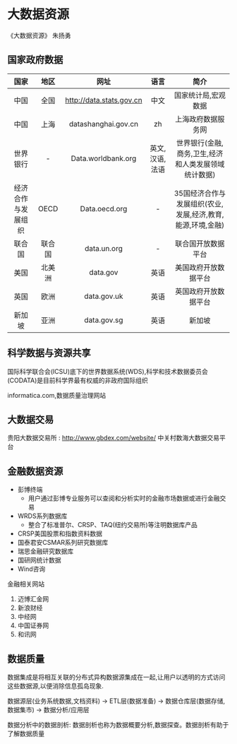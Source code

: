 # 大数据资源

《大数据资源》 朱扬勇

## 国家政府数据

国家 | 地区 | 网址 | 语言 | 简介
:--:|:--:|:--:|:--:|:--:
中国 | 全国 | http://data.stats.gov.cn | 中文 | 国家统计局,宏观数据
中国 | 上海 | datashanghai.gov.cn | zh | 上海政府数据服务网
世界银行 | - | Data.worldbank.org | 英文,汉语,法语 | 世界银行(金融,商务,卫生,经济和人类发展领域统计数据)
经济合作与发展组织 | OECD | Data.oecd.org | - | 35国经济合作与发展组织(农业,发展,经济,教育,能源,环境,金融)
联合国 | 联合国 | data.un.org | - | 联合国开放数据平台
美国 | 北美洲 | data.gov | 英语 | 美国政府开放数据平台
英国 | 欧洲 | data.gov.uk | 英语 | 英国政府开放数据平台
新加坡 | 亚洲 | data.gov.sg | 英语 | 新加坡

## 科学数据与资源共享

国际科学联合会(ICSU)底下的世界数据系统(WDS),科学和技术数据委员会(CODATA)是目前科学界最有权威的非政府国际组织

informatica.com,数据质量治理网站

## 大数据交易

贵阳大数据交易所 : http://www.gbdex.com/website/
中关村数海大数据交易平台

## 金融数据资源

* 彭博终端
  * 用户通过彭博专业服务可以查阅和分析实时的金融市场数据或进行金融交易
* WRDS系列数据库
  * 整合了标准普尔、CRSP、TAQ(纽约交易所)等注明数据库产品
* CRSP美国股票和指数资料数据
* 国泰君安CSMAR系列研究数据库
* 瑞思金融研究数据库
* 国研网统计数据
* Wind咨询

金融相关网站

1. 迈博汇金网
2. 新浪财经
3. 中经网
4. 中国证券网
5. 和讯网

## 数据质量

数据集成是将相互关联的分布式异构数据源集成在一起,让用户以透明的方式访问这些数据源,以便消除信息孤岛现象.

数据源层(业务系统数据,文档资料) -> ETL层(数据准备) -> 数据仓库层(数据存储,数据集市) -> 数据分析/应用层

数据分析中的数据剖析: 数据剖析也称为数据概要分析,数据探查。数据剖析有助于了解数据质量
